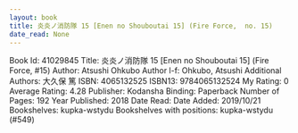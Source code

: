 ```yaml
---
layout: book
title: 炎炎ノ消防隊 15 [Enen no Shouboutai 15] (Fire Force,  no. 15)
date_read: None
---
```


Book Id: 41029845
Title: 炎炎ノ消防隊 15 [Enen no Shouboutai 15] (Fire Force, #15)
Author: Atsushi Ohkubo
Author l-f: Ohkubo, Atsushi
Additional Authors: 大久保 篤
ISBN: 4065132525
ISBN13: 9784065132524
My Rating: 0
Average Rating: 4.28
Publisher: Kodansha
Binding: Paperback
Number of Pages: 192
Year Published: 2018
Date Read: 
Date Added: 2019/10/21
Bookshelves: kupka-wstydu
Bookshelves with positions: kupka-wstydu (#549)

